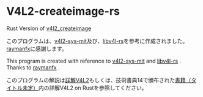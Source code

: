 # V4L2-createimage-rs

Rust Version of [v4l2_createimage](https://github.com/yutyan0119/v4l2_createImage)

このプログラムは、[v4l2-sys-mit](https://github.com/raymanfx/libv4l-rs/tree/master/v4l2-sys)及び、[libv4l-rs](https://github.com/raymanfx/libv4l-rs)を参考に作成されました。[raymanfx](https://github.com/raymanfx)に感謝します。

This program is created with reference to [v4l2-sys-mit](https://github.com/raymanfx/libv4l-rs/tree/master/v4l2-sys) and [libv4l-rs](https://github.com/raymanfx/libv4l-rs) . Thanks to [raymanfx](https://github.com/raymanfx) .


このプログラムの解説は[詳解V4L2](https://zenn.dev/turing_motors/articles/programming-v4l2)もしくは、技術書典14で頒布された[書籍（タイトル未定）]()内の詳解V4L2 on Rustを参照してください。